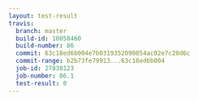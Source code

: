 ```yaml
---
layout: test-result
travis:
  branch: master
  build-id: 18058460
  build-number: 86
  commit: 63c18ed6b004e7b0319352090854ac02e7c20d6c
  commit-range: b2b73fe79913...63c18ed6b004
  job-id: 27838123
  job-number: 86.1
  test-result: 0
---
```

